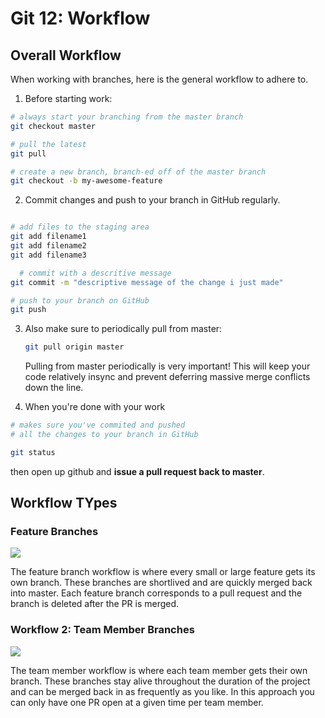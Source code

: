# Git 12: Workflow

## Overall Workflow

When working with branches, here is the general workflow to adhere to.

1. Before starting work:

  ```bash
  # always start your branching from the master branch
  git checkout master

  # pull the latest
  git pull

  # create a new branch, branch-ed off of the master branch
  git checkout -b my-awesome-feature

  ```

2. Commit changes and push to your branch in GitHub regularly.

  ```bash
  
  # add files to the staging area
  git add filename1
  git add filename2
  git add filename3

	# commit with a descritive message
  git commit -m "descriptive message of the change i just made"
  
  # push to your branch on GitHub
  git push
  ```

3. Also make sure to periodically pull from master: 

	```bash
	git pull origin master
	```

	Pulling from master periodically is very important! This will keep your code relatively insync and prevent deferring massive merge conflicts down the line.

4. When you're done with your work

  ```bash
  # makes sure you've commited and pushed 
  # all the changes to your branch in GitHub

  git status
  ```
  then open up github and **issue a pull request back to master**.

## Workflow TYpes

### Feature Branches

![](https://image.slidesharecdn.com/gitbranchmanagement-140301040840-phpapp02/95/git-branch-management-6-638.jpg?cb=1393647122)

The feature branch workflow is where every small or large feature gets its own branch. These branches are shortlived and are quickly merged back into master. Each feature branch corresponds to a pull request and the branch is deleted after the PR is merged.

### Workflow 2: Team Member Branches

![](https://i1.wp.com/devops.com/wp-content/uploads/2017/05/featureflagsimage4.jpg?w=975&ssl=1)

The team member workflow is where each team member gets their own branch. These branches stay alive throughout the duration of the project and can be merged back in as frequently as you like. In this approach you can only have one PR open at a given time per team member.
